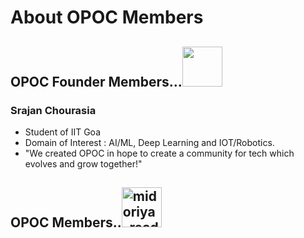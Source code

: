# About OPOC Members
## OPOC Founder Members...<img src="https://emoji.discord.st/emojis/ramFive.png" width="64px" height="64px">
### Srajan Chourasia
- Student of IIT Goa
- Domain of Interest : AI/ML, Deep Learning and IOT/Robotics.
- "We created OPOC in hope to create a community for tech which evolves and grow together!"
## OPOC Members..<img src="https://emoji.discord.st/emojis/GWnanamiRinWave.png" width="64px" height="64px" alt="midoriya_ready">

